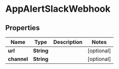 

# AppAlertSlackWebhook


## Properties

| Name | Type | Description | Notes |
|------------ | ------------- | ------------- | -------------|
|**url** | **String** |  |  [optional] |
|**channel** | **String** |  |  [optional] |



